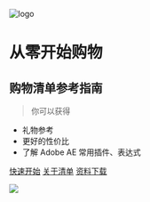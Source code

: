 ![logo](http://img.hhlmy.xyz/Work/Web%20Head/img-160X160.png)
# 从零开始购物
## 购物清单参考指南
> 你可以获得

* 礼物参考
* 更好的性价比
* 了解 Adobe AE 常用插件、表达式

[快速开始](https://mkdjojo.github.io/Doc-Purchase-Lv1/#/)
[关于清单](About_Shop)
[资料下载](download)

<!-- 背景色 -->
![](http://img.hhlmy.xyz/Work/Other/IMG-BG-009.jpg)